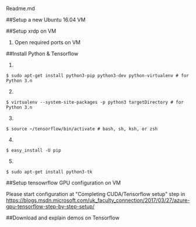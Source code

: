 

Readme.md

##Setup a new Ubuntu 16.04 VM

##Setup xrdp on VM

1. Open required ports on VM

##Install Python & Tensorflow

1.
``` shell
$ sudo apt-get install python3-pip python3-dev python-virtualenv # for Python 3.n
```
2.
```
$ virtualenv --system-site-packages -p python3 targetDirectory # for Python 3.n
```
3.
```
$ source ~/tensorflow/bin/activate # bash, sh, ksh, or zsh
```
4.
```
$ easy_install -U pip
```
5.
```
$ sudo apt-get install python3-tk
```

##Setup tensowrflow GPU configuration on VM

Please start configuration at "Completing CUDA/Tensorflow setup" step in 
https://blogs.msdn.microsoft.com/uk_faculty_connection/2017/03/27/azure-gpu-tensorflow-step-by-step-setup/

##Download and explain demos on Tensorflow

